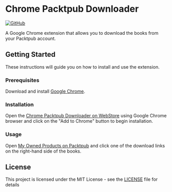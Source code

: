 # Chrome Packtpub Downloader

[![GitHub](https://img.shields.io/github/license/MarceloHMariano/chrome-packtpub-downloader.svg)](LICENSE)

A Google Chrome extension that allows you to download the books from your Packtpub account.

## Getting Started

These instructions will guide you on how to install and use the extension.

### Prerequisites

Download and install [Google Chrome](https://www.google.com/chrome/).

### Installation

Open the [Chrome Packtpub Downloader on WebStore](https://chrome.google.com/webstore/detail/packtpub-downloader/lflmdnnmhbbjajnoamaicpccdelabpjf) using Google Chrome browser and click on the "Add to Chrome" button to begin installation.

### Usage

Open [My Owned Products on Packtpub](https://account.packtpub.com/account/products) and click one of the download links on the right-hand side of the books.

## License

This project is licensed under the MIT License - see the [LICENSE](LICENSE) file for details

